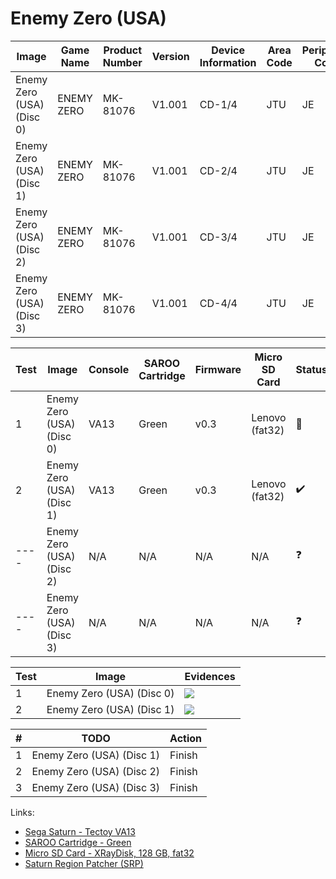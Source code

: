 # Enemy Zero (USA)

| Image                     | Game Name  | Product Number | Version | Device Information | Area Code | Peripheral Code |
| ------------------------- | ---------- | -------------- | ------- | ------------------ | --------- | --------------- |
| Enemy Zero (USA) (Disc 0) | ENEMY ZERO | MK-81076       | V1.001  | CD-1/4             | JTU       | JE              |
| Enemy Zero (USA) (Disc 1) | ENEMY ZERO | MK-81076       | V1.001  | CD-2/4             | JTU       | JE              |
| Enemy Zero (USA) (Disc 2) | ENEMY ZERO | MK-81076       | V1.001  | CD-3/4             | JTU       | JE              |
| Enemy Zero (USA) (Disc 3) | ENEMY ZERO | MK-81076       | V1.001  | CD-4/4             | JTU       | JE              |

| Test | Image                     | Console | SAROO Cartridge | Firmware | Micro SD Card  | Status             | Time Played |
| ---- | ------------------------- | ------- | --------------- | -------- | -------------- | ------------------ | ----------- |
| 1    | Enemy Zero (USA) (Disc 0) | VA13    | Green           | v0.3     | Lenovo (fat32) | :100:              | 19 minutes  |
| 2    | Enemy Zero (USA) (Disc 1) | VA13    | Green           | v0.3     | Lenovo (fat32) | :heavy_check_mark: | 18 minutes  |
| ---- | Enemy Zero (USA) (Disc 2) | N/A     | N/A             | N/A      | N/A            | :question:         | N/A         |
| ---- | Enemy Zero (USA) (Disc 3) | N/A     | N/A             | N/A      | N/A            | :question:         | N/A         |

| Test | Image                     | Evidences                                                                                        |
| ---- | ------------------------- | ------------------------------------------------------------------------------------------------ |
| 1    | Enemy Zero (USA) (Disc 0) | [![](https://img.youtube.com/vi/21aptNmny1s/0.jpg)](https://www.youtube.com/watch?v=21aptNmny1s) |
| 2    | Enemy Zero (USA) (Disc 1) | [![](https://img.youtube.com/vi/e5DVeG2BXvw/0.jpg)](https://www.youtube.com/watch?v=e5DVeG2BXvw) |

| #   | TODO                      | Action |
| --- | ------------------------- | ------ |
| 1   | Enemy Zero (USA) (Disc 1) | Finish |
| 2   | Enemy Zero (USA) (Disc 2) | Finish |
| 3   | Enemy Zero (USA) (Disc 3) | Finish |

Links:

- [Sega Saturn - Tectoy VA13](../../../../Info/Consoles/VA13/README.md)
- [SAROO Cartridge - Green](../../../../Info/Cartridges/RetroGameParadiseStore/1.32F/README.md)
- [Micro SD Card - XRayDisk, 128 GB, fat32](../../../../Info/SdCards/XRayDisk/128GB/fat32/README.md)
- [Saturn Region Patcher (SRP)](https://segaxtreme.net/resources/saturn-region-patcher.81/download)
